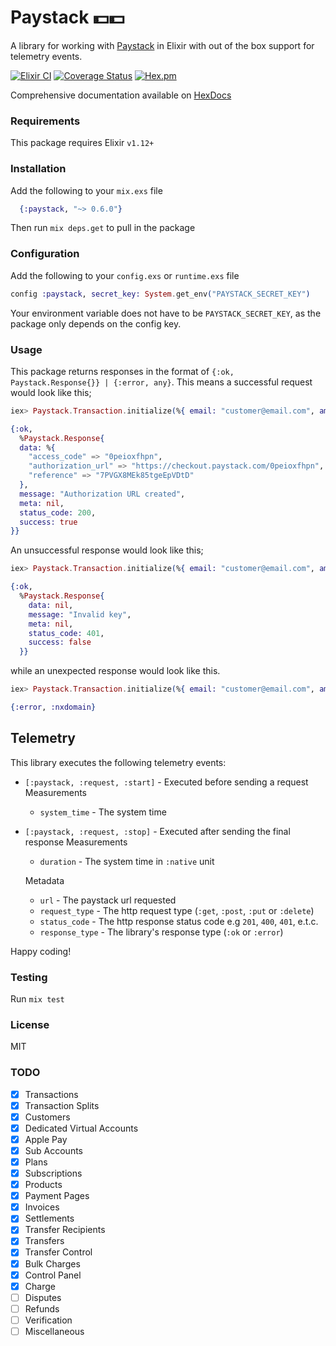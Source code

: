 # Paystack :dollar::dollar:

A library for working with [Paystack](https://paystack.com/) in Elixir with out of the box support for telemetry events.

[![Elixir CI](https://github.com/therealsmat/paystack/actions/workflows/elixir.yml/badge.svg?branch=master)](https://github.com/therealsmat/paystack/actions/workflows/elixir.yml) [![Coverage Status](https://coveralls.io/repos/github/therealsmat/paystack/badge.svg?branch=master)](https://coveralls.io/github/therealsmat/paystack?branch=master) [![Hex.pm](https://img.shields.io/hexpm/v/paystack.svg?maxAge=2592000)](https://hex.pm/packages/paystack)

Comprehensive documentation available on [HexDocs](https://hex.pm/packages/paystack)

### Requirements
This package requires Elixir `v1.12+`

### Installation
Add the following to your `mix.exs` file
```elixir
  {:paystack, "~> 0.6.0"}
```
Then run `mix deps.get` to pull in the package

### Configuration
Add the following to your `config.exs` or `runtime.exs` file
```elixir
config :paystack, secret_key: System.get_env("PAYSTACK_SECRET_KEY")
```
Your environment variable does not have to be `PAYSTACK_SECRET_KEY`, as the package only depends on the config key.

  ### Usage
  This package returns responses in the format of `{:ok, Paystack.Response{}} | {:error, any}`. This means a successful request would look like this;
  ```elixir
  iex> Paystack.Transaction.initialize(%{ email: "customer@email.com", amount: "20000" })
  
  {:ok,
    %Paystack.Response{
    data: %{
      "access_code" => "0peioxfhpn",
      "authorization_url" => "https://checkout.paystack.com/0peioxfhpn",
      "reference" => "7PVGX8MEk85tgeEpVDtD"
    },
    message: "Authorization URL created",
    meta: nil,
    status_code: 200,
    success: true
  }}
  ```

  An unsuccessful response would look like this;
  ```elixir
  iex> Paystack.Transaction.initialize(%{ email: "customer@email.com", amount: "20000" })
  
  {:ok,
    %Paystack.Response{
      data: nil,
      message: "Invalid key",
      meta: nil,
      status_code: 401,
      success: false
    }}
  ```

  while an unexpected response would look like this.
  ```elixir
  iex> Paystack.Transaction.initialize(%{ email: "customer@email.com", amount: "20000" })
  
  {:error, :nxdomain}
  ```

  ## Telemetry
  This library executes the following telemetry events:
  * `[:paystack, :request, :start]` - Executed before sending a request
  Measurements
    * `system_time` - The system time

  * `[:paystack, :request, :stop]` - Executed after sending the final response
  Measurements
    * `duration` - The system time in `:native` unit
  
    Metadata
    * `url` - The paystack url requested
    * `request_type` - The http request type (`:get`, `:post`, `:put` or `:delete`)
    * `status_code` - The http response status code e.g `201`, `400`, `401`, e.t.c.
    * `response_type` - The library's response type (`:ok` or `:error`)
  
  Happy coding!

### Testing
Run `mix test`

### License
MIT

### TODO
- [x] Transactions
- [x] Transaction Splits
- [x] Customers
- [x] Dedicated Virtual Accounts
- [x] Apple Pay
- [x] Sub Accounts
- [x] Plans
- [x] Subscriptions
- [x] Products
- [x] Payment Pages
- [x] Invoices
- [x] Settlements
- [x] Transfer Recipients
- [x] Transfers
- [x] Transfer Control
- [x] Bulk Charges
- [x] Control Panel
- [x] Charge
- [ ] Disputes
- [ ] Refunds
- [ ] Verification
- [ ] Miscellaneous
